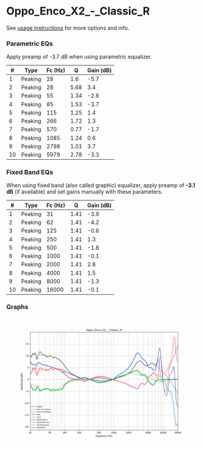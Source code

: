 # Oppo_Enco_X2_-_Classic_R
See [usage instructions](https://github.com/jaakkopasanen/AutoEq#usage) for more options and info.

### Parametric EQs
Apply preamp of -3.7 dB when using parametric equalizer.

|   # | Type    |   Fc (Hz) |    Q |   Gain (dB) |
|-----|---------|-----------|------|-------------|
|   1 | Peaking |        28 | 1.6  |        -5.7 |
|   2 | Peaking |        28 | 5.68 |         3.4 |
|   3 | Peaking |        55 | 1.34 |        -2.6 |
|   4 | Peaking |        85 | 1.53 |        -3.7 |
|   5 | Peaking |       115 | 1.25 |         1.4 |
|   6 | Peaking |       266 | 1.72 |         1.3 |
|   7 | Peaking |       570 | 0.77 |        -1.7 |
|   8 | Peaking |      1085 | 1.24 |         0.6 |
|   9 | Peaking |      2798 | 1.01 |         3.7 |
|  10 | Peaking |      5979 | 2.78 |        -3.3 |

### Fixed Band EQs
When using fixed band (also called graphic) equalizer, apply preamp of **-3.1 dB** (if available) and set gains manually with these parameters.

|   # | Type    |   Fc (Hz) |    Q |   Gain (dB) |
|-----|---------|-----------|------|-------------|
|   1 | Peaking |        31 | 1.41 |        -3.9 |
|   2 | Peaking |        62 | 1.41 |        -4.2 |
|   3 | Peaking |       125 | 1.41 |        -0.6 |
|   4 | Peaking |       250 | 1.41 |         1.3 |
|   5 | Peaking |       500 | 1.41 |        -1.8 |
|   6 | Peaking |      1000 | 1.41 |        -0.1 |
|   7 | Peaking |      2000 | 1.41 |         2.8 |
|   8 | Peaking |      4000 | 1.41 |         1.5 |
|   9 | Peaking |      8000 | 1.41 |        -1.3 |
|  10 | Peaking |     16000 | 1.41 |        -0.1 |

### Graphs
![](./Oppo_Enco_X2_-_Classic_R.png)
